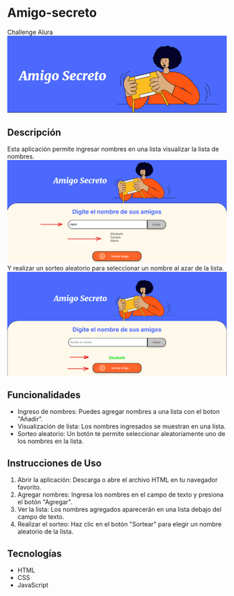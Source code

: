# Amigo-secreto
Challenge Alura
![Logo](image.png)

## Descripción

Esta aplicación permite ingresar nombres en una lista visualizar la lista de nombres.
![Listas](image-1.png)
Y realizar un sorteo aleatorio para seleccionar un nombre al azar de la lista.
![Sorteo](image-2.png)

## Funcionalidades

- Ingreso de nombres: Puedes agregar nombres a una lista con el boton "Añadir".
- Visualización de lista: Los nombres ingresados se muestran en una lista.
- Sorteo aleatorio: Un botón te permite seleccionar aleatoriamente uno de los nombres en la lista.

## Instrucciones de Uso

1. Abrir la aplicación: Descarga o abre el archivo HTML en tu navegador favorito.
2. Agregar nombres: Ingresa los nombres en el campo de texto y presiona el botón "Agregar".
3. Ver la lista: Los nombres agregados aparecerán en una lista debajo del campo de texto.
4. Realizar el sorteo: Haz clic en el botón "Sortear" para elegir un nombre aleatorio de la lista.

## Tecnologías

- HTML
- CSS
- JavaScript